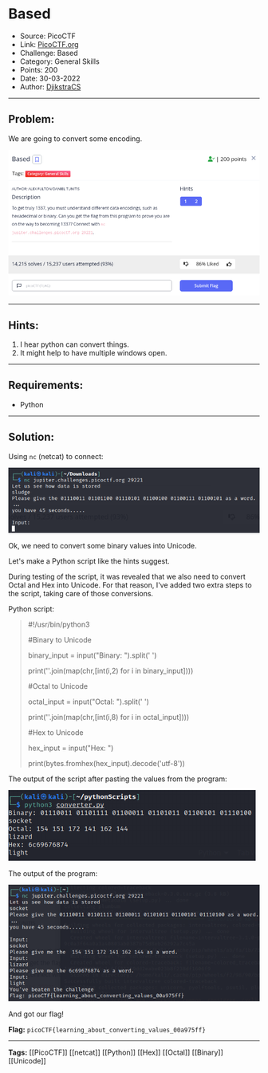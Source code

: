 # Based
* Source: PicoCTF
* Link: [PicoCTF.org](https://picoctf.org/)
* Challenge: Based
* Category: General Skills
* Points: 200
* Date: 30-03-2022
* Author: [DjikstraCS](https://github.com/DjikstraCS)

---
## Problem:
We are going to convert some encoding.

![](./attachments/Pasted%20image%2020220330172642.png)

---
## Hints:
1. I hear python can convert things.
2. It might help to have multiple windows open.

---
## Requirements:
- Python

---
## Solution:
Using `nc` (netcat) to connect:

![](./attachments/Pasted%20image%2020220330172954.png)

Ok, we need to convert some binary values into Unicode.

Let's make a Python script like the hints suggest.

During testing of the script, it was revealed that we also need to convert Octal and Hex into Unicode. For that reason, I've added two extra steps to the script, taking care of those conversions.

Python script:

>#!/usr/bin/python3
>
>#Binary to Unicode
>
>binary_input = input("Binary: ").split(' ')
>
>print(''.join(map(chr,[int(i,2) for i in binary_input])))
>
>#Octal to Unicode
>
>octal_input = input("Octal: ").split(' ')
>
>print(''.join(map(chr,[int(i,8) for i in octal_input])))
>
>#Hex to Unicode
>
>hex_input = input("Hex: ")
>
>print(bytes.fromhex(hex_input).decode('utf-8'))

The output of the script after pasting the values from the program:

![](./attachments/Pasted%20image%2020220330201441.png)

The output of the program:

![](./attachments/Pasted%20image%2020220330201655.png)

And got our flag!


**Flag:** `picoCTF{learning_about_converting_values_00a975ff}`

---
**Tags:** [[PicoCTF]] [[netcat]] [[Python]] [[Hex]] [[Octal]] [[Binary]] [[Unicode]]